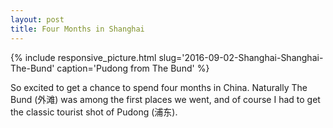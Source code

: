 ```yaml
---
layout: post
title: Four Months in Shanghai
---
```


{% include responsive_picture.html slug='2016-09-02-Shanghai-Shanghai-The-Bund' caption='Pudong from The Bund' %}

So excited to get a chance to spend four months in China. Naturally The Bund (外滩) was among the first places we went, and of course I had to get the classic tourist shot of Pudong (浦东).
